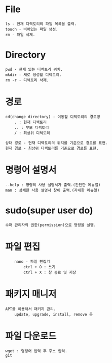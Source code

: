 # File
    ls - 현재 디렉토리의 파일 목록을 출력.
    touch - 비어있는 파일 생성.
    rm - 파일 삭제.

# Directory
    pwd - 현재 있는 디렉토리 위치.
    mkdir - 새로 생성할 디렉토리.
    rm -r - 디렉토리 삭제.

# 경로
    cd(change directory) - 이동할 디렉토리의 경로명
        . : 현재 디렉토리
        .. : 부모 디렉토리
        / : 최상위 디렉토리

    상대 경로 - 현재 디렉토리의 위치를 기준으로 경로를 표현.
    현재 경로 - 최상위 디렉토리를 기준으로 경로를 표현.

# 명령어 설명서
    --help : 명령의 사용 설명서가 출력.(간단한 메뉴얼)
    man : 상세한 사용 설명서 창이 출력.(자세한 메뉴얼)

# sudo(super user do)
    수퍼 관리자의 권한(permission)으로 명령을 실행.

# 파일 편집
        nano - 파일 편집기
            ctrl + O : 쓰기
            ctrl + X : 창 종료 및 저장

# 패키지 매니저
    APT를 이용해서 패키지 관리.
        update, upgrade, install, remove 등

# 파일 다운로드
    wget : 명령어 입력 후 주소 입력. 
    git
